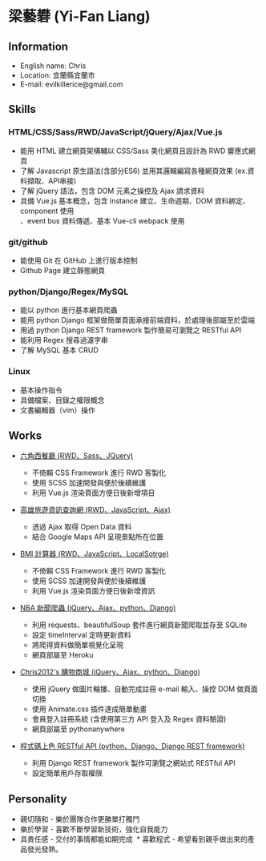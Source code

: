 # 梁藝礬 (Yi-Fan Liang) 

## Information
<ul>
<li>English name: Chris</li>
<li>Location: 宜蘭縣宜蘭市</li>
<li>E-mail: evilkillerice@gmail.com</li>
</ul>

## Skills
### HTML/CSS/Sass/RWD/JavaScript/jQuery/Ajax/Vue.js
<ul>
<li>能用 HTML 建立網頁架構輔以 CSS/Sass 美化網頁且設計為 RWD 響應式網頁</li>
<li>了解 Javascript 原生語法(含部分ES6) 並用其邏輯編寫各種網頁效果 (ex.資料擷取、API串接)</li>
<li>了解 jQuery 語法，包含 DOM 元素之操控及 Ajax 請求資料</li>
<li>具備 Vue.js 基本概念，包含 instance 建立、生命週期、DOM 資料綁定、component 使用<br>
 、event bus 資料傳遞、基本 Vue-cli webpack 使用</li>
</ul>

### git/github
<ul>
<li>能使用 Git 在 GitHub 上進行版本控制</li>
<li>Github Page 建立靜態網頁</li>
</ul>

### python/Django/Regex/MySQL
<ul>
<li>能以 python 進行基本網頁爬蟲</li>
<li>能用 python Django 框架做簡單頁面承接前端資料，於處理後部屬至於雲端</li>
<li>用過 python Django REST framework 製作簡易可瀏覽之 RESTful API</li>
<li>能利用 Regex 搜尋過濾字串</li>
<li>了解 MySQL 基本 CRUD</li>
</ul>

### Linux
* 基本操作指令
* 具備檔案、目錄之權限概念
* 文書編輯器（vim）操作

## Works
* [六角西餐廳 (RWD、Sass、JQuery)](https://ddchris.github.io/HexRestaurant/)

  * 不倚賴 CSS Framework 進行 RWD 客製化 
  * 使用 SCSS 加速開發與便於後續維護 
  * 利用 Vue.js 渲染頁面方便日後新增項目
  
* [高雄旅遊資訊查詢網 (RWD、JavaScript、Ajax)](https://ddchris.github.io/Kaohsiung_tourist_attractions/)

  * 透過 Ajax 取得 Open Data 資料
  * 結合 Google Maps API 呈現景點所在位置
  
* [BMI 計算器 (RWD、JavaScript、LocalSotrge)](https://ddchris.github.io/BMI_calculator/)

  * 不倚賴 CSS Framework 進行 RWD 客製化 
  * 使用 SCSS 加速開發與便於後續維護
  * 利用 Vue.js 渲染頁面方便日後新增資訊
  
* [NBA 新聞爬蟲 (jQuery、Ajax、python、Django)](https://scrapnbanews.herokuapp.com/)

  * 利用 requests、beautifulSoup 套件進行網頁新聞爬取並存至 SQLite
  * 設定 timeInterval 定時更新資料
  * 將爬得資料做簡單視覺化呈現
  * 網頁部屬至 Heroku

* [ Chris2012's 購物商城 (jQuery、Ajax、python、Django)](http://chris2012.pythonanywhere.com/)

  * 使用 jQuery 做圖片輪播、自動完成註冊 e-mail 輸入、操控 DOM 做頁面切換
  * 使用 Animate.css 插件達成簡單動畫
  * 會員登入註冊系統 (含使用第三方 API 登入及 Regex 資料驗證)
  * 網頁部屬至 pythonanywhere

* [ 程式碼上色 RESTful API (python、Django、Django REST framework)](https://pastebintutorial.herokuapp.com/snippets/)
  * 利用 Django REST framework 製作可瀏覽之網站式 RESTful API
  * 設定簡單用戶存取權限
  
## Personality

  * 親切隨和 - 樂於團隊合作更勝單打獨鬥
  * 樂於學習 - 喜歡不斷學習新技術，強化自我能力
  * 具責任感 - 交付的事情都能如期完成
  * 喜歡程式 - 希望看到親手做出來的產品發光發熱。



